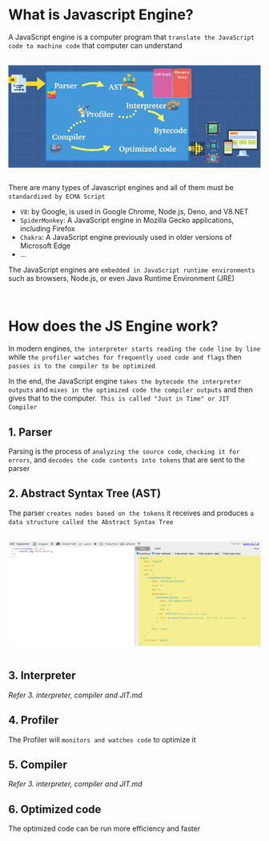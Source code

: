 # What is Javascript Engine?

A JavaScript engine is a computer program that `translate the JavaScript code to machine code` that computer can understand

<br>
<img src="./Assets/javascript-engine.png" width="700" style="display: block; margin: 0 auto" />
<br>

There are many types of Javascript engines and all of them must be `standardized by ECMA Script`

- `V8`: by Google, is used in Google Chrome, Node.js, Deno, and V8.NET
- `SpiderMonkey`: A JavaScript engine in Mozilla Gecko applications, including Firefox
- `Chakra`: A JavaScript engine previously used in older versions of Microsoft Edge
- ...

The JavaScript engines are `embedded in JavaScript runtime environments` such as browsers, Node.js, or even Java Runtime Environment (JRE)

<br>

# How does the JS Engine work?

In modern engines, `the interpreter starts reading the code line by line` while `the profiler watches for frequently used code and flags` then `passes is to the compiler to be optimized`

In the end, the JavaScript engine `takes the bytecode the interpreter outputs` and `mixes in the optimized code the compiler outputs` and then gives that to the computer.` This is called "Just in Time" or JIT Compiler`

## 1. Parser

Parsing is the process of `analyzing the source code`, `checking it for errors`, and `decodes the code contents into tokens` that are sent to the parser

## 2. Abstract Syntax Tree (AST)

The parser `creates nodes based on the tokens` it receives and produces `a data structure called the Abstract Syntax Tree`

<br>
<img src="./Assets/ast.png" width="700" style="display: block; margin: 0 auto" />
<br>

## 3. Interpreter

_Refer 3. interpreter, compiler and JIT.md_

## 4. Profiler

The Profiler will `monitors and watches code` to optimize it

## 5. Compiler

_Refer 3. interpreter, compiler and JIT.md_

## 6. Optimized code

The optimized code can be run more efficiency and faster
